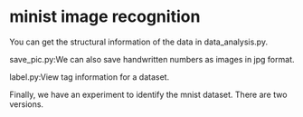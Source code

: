 # minist image recognition

You can get the structural information of the data in data_analysis.py.

save_pic.py:We can also save handwritten numbers as images in jpg format.

label.py:View tag information for a dataset.

Finally, we have an experiment to identify the mnist dataset. There are two versions.
